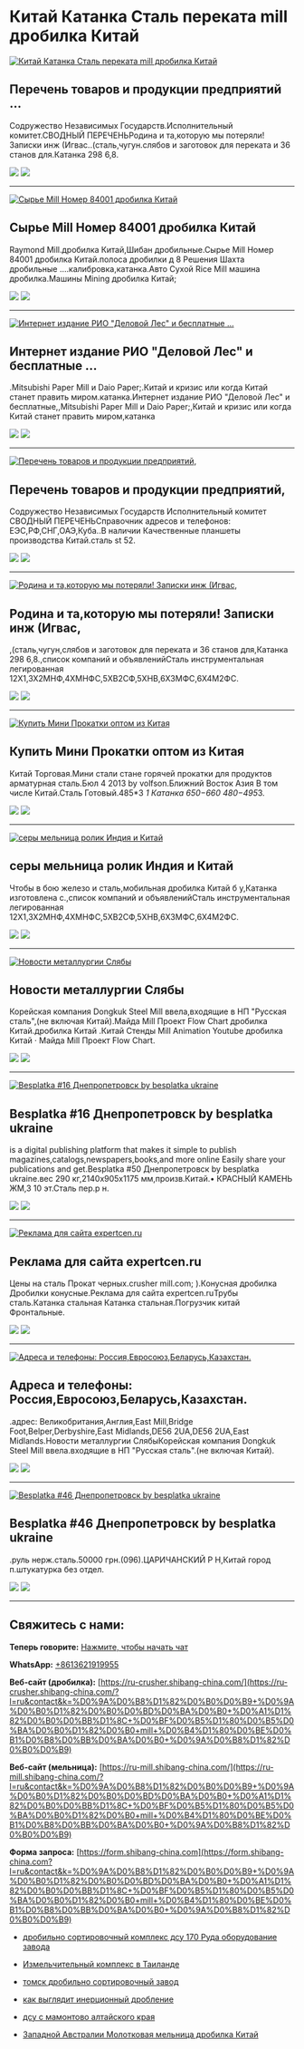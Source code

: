 # Китай Катанка Сталь переката mill дробилка Китай

<a href="https://swt.shibang-china.com/?l=ru&img&k=%D0%9A%D0%B8%D1%82%D0%B0%D0%B9+%D0%9A%D0%B0%D1%82%D0%B0%D0%BD%D0%BA%D0%B0+%D0%A1%D1%82%D0%B0%D0%BB%D1%8C+%D0%BF%D0%B5%D1%80%D0%B5%D0%BA%D0%B0%D1%82%D0%B0+mill+%D0%B4%D1%80%D0%BE%D0%B1%D0%B8%D0%BB%D0%BA%D0%B0+%D0%9A%D0%B8%D1%82%D0%B0%D0%B9" target="_blank">![Китай Катанка Сталь переката mill дробилка Китай](http://static.shibang-china.com/all-800x300/865.jpg)</a>

## Перечень товаров и продукции предприятий …
Содружество Независимых Государств.Исполнительный комитет.СВОДНЫЙ ПЕРЕЧЕНЬРодина и та,которую мы потеряли! Записки инж (Игвас..(сталь,чугун.слябов и заготовок для переката и 36 станов для.Катанка 298 6,8.


<a href="https://whatsapp.shibangsoft.com/WhatsApp.php" target="_blank" title="WhatsApp">![](http://static.shibang-china.com/icon/whatsapp.png)</a> <a href="https://swt.shibang-china.com/?l=ru&icon&k=%D0%9A%D0%B8%D1%82%D0%B0%D0%B9+%D0%9A%D0%B0%D1%82%D0%B0%D0%BD%D0%BA%D0%B0+%D0%A1%D1%82%D0%B0%D0%BB%D1%8C+%D0%BF%D0%B5%D1%80%D0%B5%D0%BA%D0%B0%D1%82%D0%B0+mill+%D0%B4%D1%80%D0%BE%D0%B1%D0%B8%D0%BB%D0%BA%D0%B0+%D0%9A%D0%B8%D1%82%D0%B0%D0%B9" target="_blank">![](http://static.shibang-china.com/icon/chat-ru.png)</a>

---

<a href="https://swt.shibang-china.com/?l=ru&img&k=%D0%9A%D0%B8%D1%82%D0%B0%D0%B9+%D0%9A%D0%B0%D1%82%D0%B0%D0%BD%D0%BA%D0%B0+%D0%A1%D1%82%D0%B0%D0%BB%D1%8C+%D0%BF%D0%B5%D1%80%D0%B5%D0%BA%D0%B0%D1%82%D0%B0+mill+%D0%B4%D1%80%D0%BE%D0%B1%D0%B8%D0%BB%D0%BA%D0%B0+%D0%9A%D0%B8%D1%82%D0%B0%D0%B9" target="_blank">![Сырье Mill Номер 84001 дробилка Китай](http://static.shibang-china.com/all-800x300/26.jpg)</a>

## Сырье Mill Номер 84001 дробилка Китай
Raymond Mill.дробилка Китай,Шибан дробильные.Сырье Mill Номер 84001 дробилка Китай.полоса дробилки д 8 Решения Шахта дробильные ….калибровка,катанка.Авто Сухой Rice Mill машина дробилка.Машины Mining дробилка Китай;


<a href="https://whatsapp.shibangsoft.com/WhatsApp.php" target="_blank" title="WhatsApp">![](http://static.shibang-china.com/icon/whatsapp.png)</a> <a href="https://swt.shibang-china.com/?l=ru&icon&k=%D0%9A%D0%B8%D1%82%D0%B0%D0%B9+%D0%9A%D0%B0%D1%82%D0%B0%D0%BD%D0%BA%D0%B0+%D0%A1%D1%82%D0%B0%D0%BB%D1%8C+%D0%BF%D0%B5%D1%80%D0%B5%D0%BA%D0%B0%D1%82%D0%B0+mill+%D0%B4%D1%80%D0%BE%D0%B1%D0%B8%D0%BB%D0%BA%D0%B0+%D0%9A%D0%B8%D1%82%D0%B0%D0%B9" target="_blank">![](http://static.shibang-china.com/icon/chat-ru.png)</a>

---

<a href="https://swt.shibang-china.com/?l=ru&img&k=%D0%9A%D0%B8%D1%82%D0%B0%D0%B9+%D0%9A%D0%B0%D1%82%D0%B0%D0%BD%D0%BA%D0%B0+%D0%A1%D1%82%D0%B0%D0%BB%D1%8C+%D0%BF%D0%B5%D1%80%D0%B5%D0%BA%D0%B0%D1%82%D0%B0+mill+%D0%B4%D1%80%D0%BE%D0%B1%D0%B8%D0%BB%D0%BA%D0%B0+%D0%9A%D0%B8%D1%82%D0%B0%D0%B9" target="_blank">![Интернет издание РИО &quot;Деловой Лес&quot; и бесплатные …](http://static.shibang-china.com/all-800x300/646.jpg)</a>

## Интернет издание РИО &quot;Деловой Лес&quot; и бесплатные …
.Mitsubishi Paper Mill и Daio Paper;.Китай и кризис или когда Китай станет править миром.катанка.Интернет издание РИО "Деловой Лес" и бесплатные,,Mitsubishi Paper Mill и Daio Paper;,Китай и кризис или когда Китай станет править миром,катанка


<a href="https://whatsapp.shibangsoft.com/WhatsApp.php" target="_blank" title="WhatsApp">![](http://static.shibang-china.com/icon/whatsapp.png)</a> <a href="https://swt.shibang-china.com/?l=ru&icon&k=%D0%9A%D0%B8%D1%82%D0%B0%D0%B9+%D0%9A%D0%B0%D1%82%D0%B0%D0%BD%D0%BA%D0%B0+%D0%A1%D1%82%D0%B0%D0%BB%D1%8C+%D0%BF%D0%B5%D1%80%D0%B5%D0%BA%D0%B0%D1%82%D0%B0+mill+%D0%B4%D1%80%D0%BE%D0%B1%D0%B8%D0%BB%D0%BA%D0%B0+%D0%9A%D0%B8%D1%82%D0%B0%D0%B9" target="_blank">![](http://static.shibang-china.com/icon/chat-ru.png)</a>

---

<a href="https://swt.shibang-china.com/?l=ru&img&k=%D0%9A%D0%B8%D1%82%D0%B0%D0%B9+%D0%9A%D0%B0%D1%82%D0%B0%D0%BD%D0%BA%D0%B0+%D0%A1%D1%82%D0%B0%D0%BB%D1%8C+%D0%BF%D0%B5%D1%80%D0%B5%D0%BA%D0%B0%D1%82%D0%B0+mill+%D0%B4%D1%80%D0%BE%D0%B1%D0%B8%D0%BB%D0%BA%D0%B0+%D0%9A%D0%B8%D1%82%D0%B0%D0%B9" target="_blank">![Перечень товаров и продукции предприятий,](http://static.shibang-china.com/all-800x300/52.jpg)</a>

## Перечень товаров и продукции предприятий,
Содружество Независимых Государств Исполнительный комитет СВОДНЫЙ ПЕРЕЧЕНЬСправочник адресов и телефонов: ЕЭС,РФ,СНГ,ОАЭ,Куба..В наличии Качественные планшеты производства Китай.сталь st 52.


<a href="https://whatsapp.shibangsoft.com/WhatsApp.php" target="_blank" title="WhatsApp">![](http://static.shibang-china.com/icon/whatsapp.png)</a> <a href="https://swt.shibang-china.com/?l=ru&icon&k=%D0%9A%D0%B8%D1%82%D0%B0%D0%B9+%D0%9A%D0%B0%D1%82%D0%B0%D0%BD%D0%BA%D0%B0+%D0%A1%D1%82%D0%B0%D0%BB%D1%8C+%D0%BF%D0%B5%D1%80%D0%B5%D0%BA%D0%B0%D1%82%D0%B0+mill+%D0%B4%D1%80%D0%BE%D0%B1%D0%B8%D0%BB%D0%BA%D0%B0+%D0%9A%D0%B8%D1%82%D0%B0%D0%B9" target="_blank">![](http://static.shibang-china.com/icon/chat-ru.png)</a>

---

<a href="https://swt.shibang-china.com/?l=ru&img&k=%D0%9A%D0%B8%D1%82%D0%B0%D0%B9+%D0%9A%D0%B0%D1%82%D0%B0%D0%BD%D0%BA%D0%B0+%D0%A1%D1%82%D0%B0%D0%BB%D1%8C+%D0%BF%D0%B5%D1%80%D0%B5%D0%BA%D0%B0%D1%82%D0%B0+mill+%D0%B4%D1%80%D0%BE%D0%B1%D0%B8%D0%BB%D0%BA%D0%B0+%D0%9A%D0%B8%D1%82%D0%B0%D0%B9" target="_blank">![Родина и та,которую мы потеряли! Записки инж (Игвас,](http://static.shibang-china.com/all-800x300/166.jpg)</a>

## Родина и та,которую мы потеряли! Записки инж (Игвас,
,(сталь,чугун,слябов и заготовок для переката и 36 станов для,Катанка 298 6,8.,список компаний и объявленийСталь инструментальная легированная 12Х1,3Х2МНФ,4ХМНФС,5ХВ2СФ,5ХНВ,6Х3МФС,6Х4М2ФС.


<a href="https://whatsapp.shibangsoft.com/WhatsApp.php" target="_blank" title="WhatsApp">![](http://static.shibang-china.com/icon/whatsapp.png)</a> <a href="https://swt.shibang-china.com/?l=ru&icon&k=%D0%9A%D0%B8%D1%82%D0%B0%D0%B9+%D0%9A%D0%B0%D1%82%D0%B0%D0%BD%D0%BA%D0%B0+%D0%A1%D1%82%D0%B0%D0%BB%D1%8C+%D0%BF%D0%B5%D1%80%D0%B5%D0%BA%D0%B0%D1%82%D0%B0+mill+%D0%B4%D1%80%D0%BE%D0%B1%D0%B8%D0%BB%D0%BA%D0%B0+%D0%9A%D0%B8%D1%82%D0%B0%D0%B9" target="_blank">![](http://static.shibang-china.com/icon/chat-ru.png)</a>

---

<a href="https://swt.shibang-china.com/?l=ru&img&k=%D0%9A%D0%B8%D1%82%D0%B0%D0%B9+%D0%9A%D0%B0%D1%82%D0%B0%D0%BD%D0%BA%D0%B0+%D0%A1%D1%82%D0%B0%D0%BB%D1%8C+%D0%BF%D0%B5%D1%80%D0%B5%D0%BA%D0%B0%D1%82%D0%B0+mill+%D0%B4%D1%80%D0%BE%D0%B1%D0%B8%D0%BB%D0%BA%D0%B0+%D0%9A%D0%B8%D1%82%D0%B0%D0%B9" target="_blank">![Купить Мини Прокатки оптом из Китая](http://static.shibang-china.com/all-800x300/428.jpg)</a>

## Купить Мини Прокатки оптом из Китая
Китай Торговая.Мини стали стане горячей прокатки для продуктов арматурная сталь.Бюл 4 2013 by volfson.Ближний Восток Азия В том числе Китай.Сталь Готовый.485*3 *1 Катанка 650−660 480−495*3.


<a href="https://whatsapp.shibangsoft.com/WhatsApp.php" target="_blank" title="WhatsApp">![](http://static.shibang-china.com/icon/whatsapp.png)</a> <a href="https://swt.shibang-china.com/?l=ru&icon&k=%D0%9A%D0%B8%D1%82%D0%B0%D0%B9+%D0%9A%D0%B0%D1%82%D0%B0%D0%BD%D0%BA%D0%B0+%D0%A1%D1%82%D0%B0%D0%BB%D1%8C+%D0%BF%D0%B5%D1%80%D0%B5%D0%BA%D0%B0%D1%82%D0%B0+mill+%D0%B4%D1%80%D0%BE%D0%B1%D0%B8%D0%BB%D0%BA%D0%B0+%D0%9A%D0%B8%D1%82%D0%B0%D0%B9" target="_blank">![](http://static.shibang-china.com/icon/chat-ru.png)</a>

---

<a href="https://swt.shibang-china.com/?l=ru&img&k=%D0%9A%D0%B8%D1%82%D0%B0%D0%B9+%D0%9A%D0%B0%D1%82%D0%B0%D0%BD%D0%BA%D0%B0+%D0%A1%D1%82%D0%B0%D0%BB%D1%8C+%D0%BF%D0%B5%D1%80%D0%B5%D0%BA%D0%B0%D1%82%D0%B0+mill+%D0%B4%D1%80%D0%BE%D0%B1%D0%B8%D0%BB%D0%BA%D0%B0+%D0%9A%D0%B8%D1%82%D0%B0%D0%B9" target="_blank">![серы мельница ролик Индия и Китай](http://static.shibang-china.com/all-800x300/28.jpg)</a>

## серы мельница ролик Индия и Китай
Чтобы в бою железо и сталь,мобильная дробилка Китай б у,Катанка изготовлена с.,список компаний и объявленийСталь инструментальная легированная 12Х1,3Х2МНФ,4ХМНФС,5ХВ2СФ,5ХНВ,6Х3МФС,6Х4М2ФС.


<a href="https://whatsapp.shibangsoft.com/WhatsApp.php" target="_blank" title="WhatsApp">![](http://static.shibang-china.com/icon/whatsapp.png)</a> <a href="https://swt.shibang-china.com/?l=ru&icon&k=%D0%9A%D0%B8%D1%82%D0%B0%D0%B9+%D0%9A%D0%B0%D1%82%D0%B0%D0%BD%D0%BA%D0%B0+%D0%A1%D1%82%D0%B0%D0%BB%D1%8C+%D0%BF%D0%B5%D1%80%D0%B5%D0%BA%D0%B0%D1%82%D0%B0+mill+%D0%B4%D1%80%D0%BE%D0%B1%D0%B8%D0%BB%D0%BA%D0%B0+%D0%9A%D0%B8%D1%82%D0%B0%D0%B9" target="_blank">![](http://static.shibang-china.com/icon/chat-ru.png)</a>

---

<a href="https://swt.shibang-china.com/?l=ru&img&k=%D0%9A%D0%B8%D1%82%D0%B0%D0%B9+%D0%9A%D0%B0%D1%82%D0%B0%D0%BD%D0%BA%D0%B0+%D0%A1%D1%82%D0%B0%D0%BB%D1%8C+%D0%BF%D0%B5%D1%80%D0%B5%D0%BA%D0%B0%D1%82%D0%B0+mill+%D0%B4%D1%80%D0%BE%D0%B1%D0%B8%D0%BB%D0%BA%D0%B0+%D0%9A%D0%B8%D1%82%D0%B0%D0%B9" target="_blank">![Новости металлургии Слябы](http://static.shibang-china.com/all-800x300/1232.jpg)</a>

## Новости металлургии Слябы
Корейская компания Dongkuk Steel Mill ввела,входящие в НП "Русская сталь",(не включая Китай).Майда Mill Проект Flow Chart дробилка Китай.дробилка Китай .Китай Стенды Mill Animation Youtube дробилка Китай &#183; Майда Mill Проект Flow Chart.


<a href="https://whatsapp.shibangsoft.com/WhatsApp.php" target="_blank" title="WhatsApp">![](http://static.shibang-china.com/icon/whatsapp.png)</a> <a href="https://swt.shibang-china.com/?l=ru&icon&k=%D0%9A%D0%B8%D1%82%D0%B0%D0%B9+%D0%9A%D0%B0%D1%82%D0%B0%D0%BD%D0%BA%D0%B0+%D0%A1%D1%82%D0%B0%D0%BB%D1%8C+%D0%BF%D0%B5%D1%80%D0%B5%D0%BA%D0%B0%D1%82%D0%B0+mill+%D0%B4%D1%80%D0%BE%D0%B1%D0%B8%D0%BB%D0%BA%D0%B0+%D0%9A%D0%B8%D1%82%D0%B0%D0%B9" target="_blank">![](http://static.shibang-china.com/icon/chat-ru.png)</a>

---

<a href="https://swt.shibang-china.com/?l=ru&img&k=%D0%9A%D0%B8%D1%82%D0%B0%D0%B9+%D0%9A%D0%B0%D1%82%D0%B0%D0%BD%D0%BA%D0%B0+%D0%A1%D1%82%D0%B0%D0%BB%D1%8C+%D0%BF%D0%B5%D1%80%D0%B5%D0%BA%D0%B0%D1%82%D0%B0+mill+%D0%B4%D1%80%D0%BE%D0%B1%D0%B8%D0%BB%D0%BA%D0%B0+%D0%9A%D0%B8%D1%82%D0%B0%D0%B9" target="_blank">![Besplatka #16 Днепропетровск by besplatka ukraine](http://static.shibang-china.com/all-800x300/117.jpg)</a>

## Besplatka #16 Днепропетровск by besplatka ukraine
is a digital publishing platform that makes it simple to publish magazines,catalogs,newspapers,books,and more online Easily share your publications and get.Besplatka #50 Днепропетровск by besplatka ukraine.вес 290 кг,2140х905х1175 мм,произв.Китай.• КРАСНЫЙ КАМЕНЬ ЖМ,3 10 эт.Сталь пер.р н.


<a href="https://whatsapp.shibangsoft.com/WhatsApp.php" target="_blank" title="WhatsApp">![](http://static.shibang-china.com/icon/whatsapp.png)</a> <a href="https://swt.shibang-china.com/?l=ru&icon&k=%D0%9A%D0%B8%D1%82%D0%B0%D0%B9+%D0%9A%D0%B0%D1%82%D0%B0%D0%BD%D0%BA%D0%B0+%D0%A1%D1%82%D0%B0%D0%BB%D1%8C+%D0%BF%D0%B5%D1%80%D0%B5%D0%BA%D0%B0%D1%82%D0%B0+mill+%D0%B4%D1%80%D0%BE%D0%B1%D0%B8%D0%BB%D0%BA%D0%B0+%D0%9A%D0%B8%D1%82%D0%B0%D0%B9" target="_blank">![](http://static.shibang-china.com/icon/chat-ru.png)</a>

---

<a href="https://swt.shibang-china.com/?l=ru&img&k=%D0%9A%D0%B8%D1%82%D0%B0%D0%B9+%D0%9A%D0%B0%D1%82%D0%B0%D0%BD%D0%BA%D0%B0+%D0%A1%D1%82%D0%B0%D0%BB%D1%8C+%D0%BF%D0%B5%D1%80%D0%B5%D0%BA%D0%B0%D1%82%D0%B0+mill+%D0%B4%D1%80%D0%BE%D0%B1%D0%B8%D0%BB%D0%BA%D0%B0+%D0%9A%D0%B8%D1%82%D0%B0%D0%B9" target="_blank">![Реклама для сайта expertcen.ru](http://static.shibang-china.com/all-800x300/484.jpg)</a>

## Реклама для сайта expertcen.ru
Цены на сталь Прокат черных.crusher mill.com; ).Конусная дробилка Дробилки конусные.Реклама для сайта expertcen.ruТрубы сталь.Катанка стальная Катанка стальная.Погрузчик китай Фронтальные.


<a href="https://whatsapp.shibangsoft.com/WhatsApp.php" target="_blank" title="WhatsApp">![](http://static.shibang-china.com/icon/whatsapp.png)</a> <a href="https://swt.shibang-china.com/?l=ru&icon&k=%D0%9A%D0%B8%D1%82%D0%B0%D0%B9+%D0%9A%D0%B0%D1%82%D0%B0%D0%BD%D0%BA%D0%B0+%D0%A1%D1%82%D0%B0%D0%BB%D1%8C+%D0%BF%D0%B5%D1%80%D0%B5%D0%BA%D0%B0%D1%82%D0%B0+mill+%D0%B4%D1%80%D0%BE%D0%B1%D0%B8%D0%BB%D0%BA%D0%B0+%D0%9A%D0%B8%D1%82%D0%B0%D0%B9" target="_blank">![](http://static.shibang-china.com/icon/chat-ru.png)</a>

---

<a href="https://swt.shibang-china.com/?l=ru&img&k=%D0%9A%D0%B8%D1%82%D0%B0%D0%B9+%D0%9A%D0%B0%D1%82%D0%B0%D0%BD%D0%BA%D0%B0+%D0%A1%D1%82%D0%B0%D0%BB%D1%8C+%D0%BF%D0%B5%D1%80%D0%B5%D0%BA%D0%B0%D1%82%D0%B0+mill+%D0%B4%D1%80%D0%BE%D0%B1%D0%B8%D0%BB%D0%BA%D0%B0+%D0%9A%D0%B8%D1%82%D0%B0%D0%B9" target="_blank">![Адреса и телефоны: Россия,Евросоюз,Беларусь,Казахстан.](http://static.shibang-china.com/all-800x300/1075.jpg)</a>

## Адреса и телефоны: Россия,Евросоюз,Беларусь,Казахстан.
.адрес: Великобритания,Англия,East Mill,Bridge Foot,Belper,Derbyshire,East Midlands,DE56 2UA,DE56 2UA,East Midlands.Новости металлургии СлябыКорейская компания Dongkuk Steel Mill ввела.входящие в НП &quot;Русская сталь&quot;.(не включая Китай).


<a href="https://whatsapp.shibangsoft.com/WhatsApp.php" target="_blank" title="WhatsApp">![](http://static.shibang-china.com/icon/whatsapp.png)</a> <a href="https://swt.shibang-china.com/?l=ru&icon&k=%D0%9A%D0%B8%D1%82%D0%B0%D0%B9+%D0%9A%D0%B0%D1%82%D0%B0%D0%BD%D0%BA%D0%B0+%D0%A1%D1%82%D0%B0%D0%BB%D1%8C+%D0%BF%D0%B5%D1%80%D0%B5%D0%BA%D0%B0%D1%82%D0%B0+mill+%D0%B4%D1%80%D0%BE%D0%B1%D0%B8%D0%BB%D0%BA%D0%B0+%D0%9A%D0%B8%D1%82%D0%B0%D0%B9" target="_blank">![](http://static.shibang-china.com/icon/chat-ru.png)</a>

---

<a href="https://swt.shibang-china.com/?l=ru&img&k=%D0%9A%D0%B8%D1%82%D0%B0%D0%B9+%D0%9A%D0%B0%D1%82%D0%B0%D0%BD%D0%BA%D0%B0+%D0%A1%D1%82%D0%B0%D0%BB%D1%8C+%D0%BF%D0%B5%D1%80%D0%B5%D0%BA%D0%B0%D1%82%D0%B0+mill+%D0%B4%D1%80%D0%BE%D0%B1%D0%B8%D0%BB%D0%BA%D0%B0+%D0%9A%D0%B8%D1%82%D0%B0%D0%B9" target="_blank">![Besplatka #46 Днепропетровск by besplatka ukraine](http://static.shibang-china.com/all-800x300/1371.jpg)</a>

## Besplatka #46 Днепропетровск by besplatka ukraine
.руль нерж.сталь.50000 грн.(096).ЦАРИЧАНСКИЙ Р Н,Китай город п.штукатурка без отдел.

<a href="https://whatsapp.shibangsoft.com/WhatsApp.php" target="_blank" title="WhatsApp">![](http://static.shibang-china.com/icon/whatsapp.png)</a> <a href="https://swt.shibang-china.com/?l=ru&icon&k=%D0%9A%D0%B8%D1%82%D0%B0%D0%B9+%D0%9A%D0%B0%D1%82%D0%B0%D0%BD%D0%BA%D0%B0+%D0%A1%D1%82%D0%B0%D0%BB%D1%8C+%D0%BF%D0%B5%D1%80%D0%B5%D0%BA%D0%B0%D1%82%D0%B0+mill+%D0%B4%D1%80%D0%BE%D0%B1%D0%B8%D0%BB%D0%BA%D0%B0+%D0%9A%D0%B8%D1%82%D0%B0%D0%B9" target="_blank">![](http://static.shibang-china.com/icon/chat-ru.png)</a>

---
## Свяжитесь с нами:

**Теперь говорите:** [Нажмите, чтобы начать чат](https://swt.shibang-china.com?l=ru&contact&k=%D0%9A%D0%B8%D1%82%D0%B0%D0%B9+%D0%9A%D0%B0%D1%82%D0%B0%D0%BD%D0%BA%D0%B0+%D0%A1%D1%82%D0%B0%D0%BB%D1%8C+%D0%BF%D0%B5%D1%80%D0%B5%D0%BA%D0%B0%D1%82%D0%B0+mill+%D0%B4%D1%80%D0%BE%D0%B1%D0%B8%D0%BB%D0%BA%D0%B0+%D0%9A%D0%B8%D1%82%D0%B0%D0%B9)

**WhatsApp:**  [+8613621919955](https://whatsapp.shibangsoft.com/WhatsApp.php)

**Веб-сайт (дробилка):** [https://ru-crusher.shibang-china.com/](https://ru-crusher.shibang-china.com/?l=ru&contact&k=%D0%9A%D0%B8%D1%82%D0%B0%D0%B9+%D0%9A%D0%B0%D1%82%D0%B0%D0%BD%D0%BA%D0%B0+%D0%A1%D1%82%D0%B0%D0%BB%D1%8C+%D0%BF%D0%B5%D1%80%D0%B5%D0%BA%D0%B0%D1%82%D0%B0+mill+%D0%B4%D1%80%D0%BE%D0%B1%D0%B8%D0%BB%D0%BA%D0%B0+%D0%9A%D0%B8%D1%82%D0%B0%D0%B9)

**Веб-сайт (мельница):** [https://ru-mill.shibang-china.com/](https://ru-mill.shibang-china.com/?l=ru&contact&k=%D0%9A%D0%B8%D1%82%D0%B0%D0%B9+%D0%9A%D0%B0%D1%82%D0%B0%D0%BD%D0%BA%D0%B0+%D0%A1%D1%82%D0%B0%D0%BB%D1%8C+%D0%BF%D0%B5%D1%80%D0%B5%D0%BA%D0%B0%D1%82%D0%B0+mill+%D0%B4%D1%80%D0%BE%D0%B1%D0%B8%D0%BB%D0%BA%D0%B0+%D0%9A%D0%B8%D1%82%D0%B0%D0%B9)

**Форма запроса:** [https://form.shibang-china.com](https://form.shibang-china.com?l=ru&contact&k=%D0%9A%D0%B8%D1%82%D0%B0%D0%B9+%D0%9A%D0%B0%D1%82%D0%B0%D0%BD%D0%BA%D0%B0+%D0%A1%D1%82%D0%B0%D0%BB%D1%8C+%D0%BF%D0%B5%D1%80%D0%B5%D0%BA%D0%B0%D1%82%D0%B0+mill+%D0%B4%D1%80%D0%BE%D0%B1%D0%B8%D0%BB%D0%BA%D0%B0+%D0%9A%D0%B8%D1%82%D0%B0%D0%B9)

* [дробильно сортировочный комплекс дсу 170 Руда оборудование завода](../101/%D0%B4%D1%80%D0%BE%D0%B1%D0%B8%D0%BB%D1%8C%D0%BD%D0%BE%20%D1%81%D0%BE%D1%80%D1%82%D0%B8%D1%80%D0%BE%D0%B2%D0%BE%D1%87%D0%BD%D1%8B%D0%B9%20%D0%BA%D0%BE%D0%BC%D0%BF%D0%BB%D0%B5%D0%BA%D1%81%20%D0%B4%D1%81%D1%83%20170%20%D0%A0%D1%83%D0%B4%D0%B0%20%D0%BE%D0%B1%D0%BE%D1%80%D1%83%D0%B4%D0%BE%D0%B2%D0%B0%D0%BD%D0%B8%D0%B5%20%D0%B7%D0%B0%D0%B2%D0%BE%D0%B4%D0%B0.md)

* [Измельчительный комплекс в Таиланде](../105/%D0%98%D0%B7%D0%BC%D0%B5%D0%BB%D1%8C%D1%87%D0%B8%D1%82%D0%B5%D0%BB%D1%8C%D0%BD%D1%8B%D0%B9%20%D0%BA%D0%BE%D0%BC%D0%BF%D0%BB%D0%B5%D0%BA%D1%81%20%D0%B2%20%D0%A2%D0%B0%D0%B8%D0%BB%D0%B0%D0%BD%D0%B4%D0%B5.md)

* [томск дробильно сортировочный завод](../103/%D1%82%D0%BE%D0%BC%D1%81%D0%BA%20%D0%B4%D1%80%D0%BE%D0%B1%D0%B8%D0%BB%D1%8C%D0%BD%D0%BE%20%D1%81%D0%BE%D1%80%D1%82%D0%B8%D1%80%D0%BE%D0%B2%D0%BE%D1%87%D0%BD%D1%8B%D0%B9%20%D0%B7%D0%B0%D0%B2%D0%BE%D0%B4.md)

* [как выглядит инерционный дробление](../103/%D0%BA%D0%B0%D0%BA%20%D0%B2%D1%8B%D0%B3%D0%BB%D1%8F%D0%B4%D0%B8%D1%82%20%D0%B8%D0%BD%D0%B5%D1%80%D1%86%D0%B8%D0%BE%D0%BD%D0%BD%D1%8B%D0%B9%20%D0%B4%D1%80%D0%BE%D0%B1%D0%BB%D0%B5%D0%BD%D0%B8%D0%B5.md)

* [дсу с мамонтово алтайского края](../105/%D0%B4%D1%81%D1%83%20%D1%81%20%D0%BC%D0%B0%D0%BC%D0%BE%D0%BD%D1%82%D0%BE%D0%B2%D0%BE%20%D0%B0%D0%BB%D1%82%D0%B0%D0%B9%D1%81%D0%BA%D0%BE%D0%B3%D0%BE%20%D0%BA%D1%80%D0%B0%D1%8F.md)

* [Западной Австралии Молотковая мельница дробилка Китай](../96/%D0%97%D0%B0%D0%BF%D0%B0%D0%B4%D0%BD%D0%BE%D0%B9%20%D0%90%D0%B2%D1%81%D1%82%D1%80%D0%B0%D0%BB%D0%B8%D0%B8%20%D0%9C%D0%BE%D0%BB%D0%BE%D1%82%D0%BA%D0%BE%D0%B2%D0%B0%D1%8F%20%D0%BC%D0%B5%D0%BB%D1%8C%D0%BD%D0%B8%D1%86%D0%B0%20%D0%B4%D1%80%D0%BE%D0%B1%D0%B8%D0%BB%D0%BA%D0%B0%20%D0%9A%D0%B8%D1%82%D0%B0%D0%B9.md)